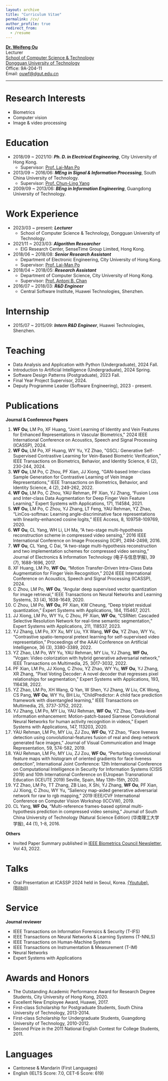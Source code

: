 ```yaml
---
layout: archive
title: "Curriculum Vitae"
permalink: /cv/
author_profile: true
redirect_from:
  - /resume
---
```


[**Dr. Weifeng Ou**](https://ouwf.github.io/)  
Lecturer  
[School of Computer Science & Technology](https://cs.dgut.edu.cn/index.htm)  
[Dongguan University of Technology](https://www.dgut.edu.cn/)  
Office: 9A-204-11  
Email: ouwf@dgut.edu.cn

***
# Research Interests
* Biometrics
* Computer vision
* Image & video processing

# Education
* 2018/09 ~ 2021/10: ***Ph. D. in Electrical Engineering***, City University of Hong Kong.
  * Supervisor: [Prof. Lai-Man Po](https://www.ee.cityu.edu.hk/~lmpo/index.html)
* 2013/09 ~ 2016/06: ***MEng in Signal & Information Processing***, South China University of Technology.
  * Supervisor: [Prof. Chun-Ling Yang](https://yanzhao.scut.edu.cn/open/ExpertInfo.aspx?zjbh=MHiFQelKANF-i3aswDtA4g==)
* 2009/09 ~ 2013/06: ***BEng in Information Engineering***, Guangdong University of Technology.

# Work Experience
* 2023/03 ~ present: ***Lecturer***
  * School of Computer Science & Technology, Dongguan University of Technology.
* 2021/11 ~ 2023/03: ***Algorithm Researcher***
  * EIG Research Center, SenseTime Group Limited, Hong Kong.
* 2018/06 ~ 2018/08: ***Senior Research Assistant***
  * Department of Electronic Engineering, City University of Hong Kong.
  * Supervisor:  [Prof. Lai-Man Po](https://www.ee.cityu.edu.hk/~lmpo/index.html)
* 2018/04 ~ 2018/05: ***Research Assistant***
  * Department of Computer Science, City University of Hong Kong.
  * Supervisor:  [Prof. Antoni B. Chan](https://www.cs.cityu.edu.hk/~abchan/)
* 2016/07 ~ 2018/03: ***R&D Engineer***
  * Central Software Institute, Huawei Technologies, Shenzhen.

# Internship
* 2015/07 ~ 2015/09: ***Intern R&D Engineer***, Huawei Technologies, Shenzhen.

# Teaching
* Data Analysis and Application with Python (Undergraduate), 2024 Fall.
* Introduction to Artificial Intelligence (Undergraduate), 2024 Spring.
* Software Design Patterns (Postgraduate), 2023 Fall.
* Final Year Project Supervisor, 2024.
* Deputy Programme Leader (Software Engineering), 2023 - present.

# Publications
**Journal & Conference Papers**  
1. **WF Ou**, LM Po, XF Huang, "Joint Learning of Identity and Vein Features for Enhanced Representations in Vascular Biometrics," 2024 IEEE International Conference on Acoustics, Speech and Signal Processing (ICASSP), 2024.
2. **WF Ou**, LM Po, XF Huang, WY Yu, YZ Zhao, "GSCL: Generative Self-Supervised Contrastive Learning for Vein-Based Biometric Verification," IEEE Transactions on Biometrics, Behavior, and Identity Science, 6 (2), 230-244, 2024.
3. **WF Ou**, LM Po, C Zhou, PF Xian, JJ Xiong, “GAN-based Inter-class Sample Generation for Contrastive Learning of Vein Image Representations,” IEEE Transactions on Biometrics, Behavior, and Identity Science, 4 (2), 249-262, 2022.
4. **WF Ou**, LM Po, C Zhou, YAU Rehman, PF Xian, YJ Zhang, “Fusion Loss and Inter-class Data Augmentation for Deep Finger Vein Feature Learning,” Expert Systems with Applications, 171, 114584, 2021.
5. **WF Ou**, LM Po, C Zhou, YJ Zhang, LT Feng, YAU Rehman, YZ Zhao, “LinCos-softmax: Learning angle-discriminative face representations with linearity-enhanced cosine logits,” IEEE Access, 8, 109758-109769, 2020.
6. **WF Ou**, CL Yang, WH Li, LH Ma, “A two-stage multi-hypothesis reconstruction scheme in compressed video sensing,” 2016 IEEE International Conference on Image Processing (ICIP), 2494-2498, 2016.
7. **WF Ou**, CL Yang, C Dai, “A two-stage multi-hypothesis reconstruction and two implementation schemes for compressed video sensing,” Journal of Electronics & Information Technology (电子与信息学报), 39 (7), 1688-1696, 2017.
8. XF Huang, LM Po, **WF Ou**, “Motion Transfer-Driven Intra-Class Data Augmentation for Finger Vein Recognition,” 2024 IEEE International Conference on Acoustics, Speech and Signal Processing (ICASSP), 2024.
9. C Zhou, LM Po, **WF Ou**, “Angular deep supervised vector quantization for image retrieval,” IEEE Transactions on Neural Networks and Learning Systems, 33 (4), 1638-1649, 2020.
10. C Zhou, LM Po, **WF Ou**, PF Xian, KW Cheung, “Deep triplet residual quantization,” Expert Systems with Applications, 184, 115467, 2021.
11. JJ Xiong, LM Po, WY Yu, C Zhou, PF Xian, **WF Ou**, “CSRNet: Cascaded Selective Resolution Network for real-time semantic segmentation,” Expert Systems with Applications, 211, 118537, 2023.
12. YJ Zhang, LM Po, XY Xu, MY Liu, YX Wang, **WF Ou**, YZ Zhao, WY Yu, “Contrastive spatio-temporal pretext learning for self-supervised video representation,” Proceedings of the AAAI Conference on Artificial Intelligence, 36 (3), 3380-3389, 2022.
13. YZ Zhao, LM Po, WY Yu, YAU Rehman, MY Liu, YJ Zhang, **WF Ou**, “Vcgan: Video colorization with hybrid generative adversarial network,” IEEE Transactions on Multimedia, 25, 3017-3032, 2022.
14. PF Xian, LM Po, JJ Xiong, C Zhou, YZ Zhao, WY Yu, **WF Ou**, YJ Zhang, XR Zhang, ”Pixel Voting Decoder: A novel decoder that regresses pixel relationships for segmentation,” Expert Systems with Applications, 193, 116438, 2022.
15. YZ Zhao, LM Po, XH Wang, Q Yan, W Shen, YJ Zhang, W Liu, CK Wong, CS Pang, **WF Ou**, WY Yu, BH Liu, “ChildPredictor: A child face prediction framework with disentangled learning,” IEEE Transactions on Multimedia, 25, 3737-3752, 2022.
16. YJ Zhang, LM Po, MY Liu, YAU Rehman, **WF Ou**, YZ Zhao, “Data-level information enhancement: Motion-patch-based Siamese Convolutional Neural Networks for human activity recognition in videos,” Expert Systems with Applications, 147, 113203, 2020.
17. YAU Rehman, LM Po, MY Liu, ZJ Zou, **WF Ou**, YZ Zhao, “Face liveness detection using convolutional-features fusion of real and deep network generated face images,” Journal of Visual Communication and Image Representation, 59, 574-582, 2019.
18. YAU Rehman, LM Po, MY Liu, ZJ Zou, **WF Ou**, “Perturbing convolutional feature maps with histogram of oriented gradients for face liveness detection”, International Joint Conference: 12th International Conference on Computational Intelligence in Security for Information Systems (CISIS 2019) and 10th International Conference on EUropean Transnational Education (ICEUTE 2019) Seville, Spain, May 13th-15th, 2020.
19. YZ Zhao, LM Po, TT Zhang, ZB Liao, X Shi, YJ Zhang, **WF Ou**, PF Xian, JJ Xiong, C Zhou, WY Yu, “Saliency map-aided generative adversarial network for raw to rgb mapping,” 2019 IEEE/CVF International Conference on Computer Vision Workshop (ICCVW), 2019.
20. CL Yang, **WF Ou**, “Multi-reference frames-based optimal multi-hypothesis prediction in compressed video sensing,” Journal of South China University of Technology (Natural Science Edition) (华南理工大学学报), 44 (1), 1-8, 2016.

**Others**
* Invited Paper Summary published in [IEEE Biometrics Council Newsletter](https://ieee-biometrics.org/publications/newsletter/), Vol 43, 2022.

# Talks
* Oral Presentation at ICASSP 2024 held in Seoul, Korea. [(Youtube)](https://youtu.be/Dlx5-vZDs7M), [(Bilibili)](https://www.bilibili.com/video/BV1tZ421n7pr/?share_source=copy_web&vd_source=c6aa2f1ae9ba773028f00e4b419716d5)

# Service
**Journal reviewer**
* IEEE Transactions on Information Forensics & Security (T-IFS)
* IEEE Transactions on Neural Networks & Learning Systems (T-NNLS)
* IEEE Transactions on Human-Machine Systems
* IEEE Transactions on Instrumentation & Measurement (T-IM)
* Neural Networks
* Expert Systems with Applications

# Awards and Honors
* The Outstanding Academic Performance Award for Research Degree Students, City University of Hong Kong, 2020.
* Excellent New Employee Award, Huawei, 2017.
* First-class Scholarship for Postgraduate Students, South China University of Technology, 2013-2014.
* First-class Scholarship for Undergraduate Students, Guangdong University of Technology, 2010-2012.
* Second Prize in the 2011 National English Contest for College Students, 2011.

# Languages
* Cantonese & Mandarin (First Languages)
* English (IELTS Score: 7.0, CET-6 Score: 619)
